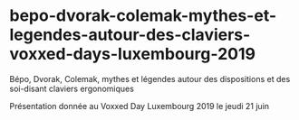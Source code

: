# bepo-dvorak-colemak-mythes-et-legendes-autour-des-claviers-voxxed-days-luxembourg-2019
Bépo, Dvorak, Colemak, mythes et légendes autour des dispositions et des soi-disant claviers ergonomiques

Présentation donnée au Voxxed Day Luxembourg 2019 le jeudi 21 juin
